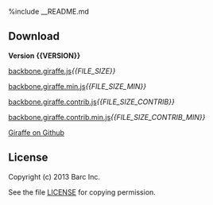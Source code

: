 %include __README.md

## Download

__Version {{VERSION}}__

<p>
<a href="https://raw.github.com/barc/backbone.giraffe/master/dist/backbone.giraffe.js" class="big-button">backbone.giraffe.js</a><em class="button-size-label">{{FILE_SIZE}}</em>
</p>
<p>
<a href="https://raw.github.com/barc/backbone.giraffe/master/dist/backbone.giraffe.min.js" class="big-button">backbone.giraffe.min.js</a><em class="button-size-label">{{FILE_SIZE_MIN}}</em>
</p>
<p>
<a href="https://raw.github.com/barc/backbone.giraffe/master/dist/backbone.giraffe.contrib.js" class="big-button big-green-button">backbone.giraffe.contrib.js</a><em class="button-size-label">{{FILE_SIZE_CONTRIB}}</em>
</p>
<p>
<a href="https://raw.github.com/barc/backbone.giraffe/master/dist/backbone.giraffe.contrib.min.js" class="big-button big-green-button">backbone.giraffe.contrib.min.js</a><em class="button-size-label">{{FILE_SIZE_CONTRIB_MIN}}</em>
</p>

[Giraffe on Github](https://github.com/barc/backbone.giraffe)


## License

Copyright (c) 2013 Barc Inc.

See the file [LICENSE](license.html) for copying permission.

